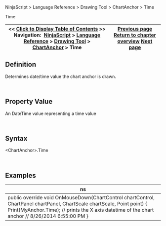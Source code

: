﻿


NinjaScript \> Language Reference \> Drawing Tool \> ChartAnchor \> Time






















Time







| \<\< [Click to Display Table of Contents](time.md) \>\> **Navigation:**     [NinjaScript](ninjascript-1.md) \> [Language Reference](language_reference_wip-1.md) \> [Drawing Tool](drawing_tools-1.md) \> [ChartAnchor](chartanchor-1.md) \> Time | [Previous page](barindex-1.md) [Return to chapter overview](chartanchor-1.md) [Next page](updatefrompoint-1.md) |
| --- | --- |











## Definition


Determines date/time value the chart anchor is drawn.


 


## Property Value


An DateTime value representing a time value


 


## Syntax


\<ChartAnchor\>.Time


 


## Examples




| ns |
| --- |
| public override void OnMouseDown(ChartControl chartControl, ChartPanel chartPanel, ChartScale chartScale, Point point) { Print(MyAnchor.Time); // prints the X axis datetime of the chart anchor  // 8/26/2014 6:55:00 PM } |









